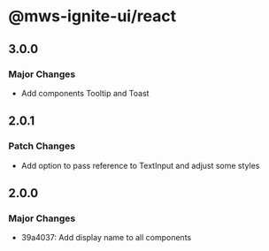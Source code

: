 # @mws-ignite-ui/react

## 3.0.0

### Major Changes

- Add components Tooltip and Toast

## 2.0.1

### Patch Changes

- Add option to pass reference to TextInput and adjust some styles

## 2.0.0

### Major Changes

- 39a4037: Add display name to all components
